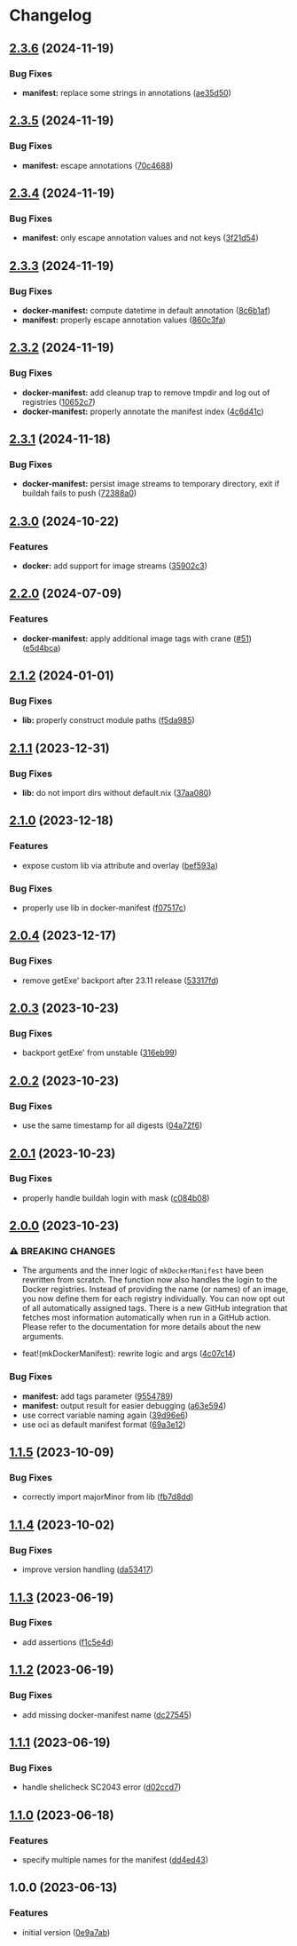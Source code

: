 # Changelog

## [2.3.6](https://github.com/mirkolenz/flocken/compare/v2.3.5...v2.3.6) (2024-11-19)

### Bug Fixes

* **manifest:** replace some strings in annotations ([ae35d50](https://github.com/mirkolenz/flocken/commit/ae35d50ce87e17f221ccbae4762f3b42cb6bc359))

## [2.3.5](https://github.com/mirkolenz/flocken/compare/v2.3.4...v2.3.5) (2024-11-19)

### Bug Fixes

* **manifest:** escape annotations ([70c4688](https://github.com/mirkolenz/flocken/commit/70c4688575493608abaedf896e14c08761752331))

## [2.3.4](https://github.com/mirkolenz/flocken/compare/v2.3.3...v2.3.4) (2024-11-19)

### Bug Fixes

* **manifest:** only escape annotation values and not keys ([3f21d54](https://github.com/mirkolenz/flocken/commit/3f21d5462077a526af20fbcc25982b6888e2ec4c))

## [2.3.3](https://github.com/mirkolenz/flocken/compare/v2.3.2...v2.3.3) (2024-11-19)

### Bug Fixes

* **docker-manifest:** compute datetime in default annotation ([8c6b1af](https://github.com/mirkolenz/flocken/commit/8c6b1af319bbd08a7457ac90152002306cb92812))
* **manifest:** properly escape annotation values ([860c3fa](https://github.com/mirkolenz/flocken/commit/860c3faa582ca0974d1588152b85f7f327ae2eb3))

## [2.3.2](https://github.com/mirkolenz/flocken/compare/v2.3.1...v2.3.2) (2024-11-19)

### Bug Fixes

* **docker-manifest:** add cleanup trap to remove tmpdir and log out of registries ([10652c7](https://github.com/mirkolenz/flocken/commit/10652c74e9b0ac46af5666dfc4519cb1b9f06a91))
* **docker-manifest:** properly annotate the manifest index ([4c6d41c](https://github.com/mirkolenz/flocken/commit/4c6d41c6bf2a40b10c2dea28f841b925bde1ea3f))

## [2.3.1](https://github.com/mirkolenz/flocken/compare/v2.3.0...v2.3.1) (2024-11-18)

### Bug Fixes

* **docker-manifest:** persist image streams to temporary directory, exit if buildah fails to push ([72388a0](https://github.com/mirkolenz/flocken/commit/72388a092c9fe712edaa5f4fb087d4603302cbad))

## [2.3.0](https://github.com/mirkolenz/flocken/compare/v2.2.0...v2.3.0) (2024-10-22)


### Features

* **docker:** add support for image streams ([35902c3](https://github.com/mirkolenz/flocken/commit/35902c3e49a94194ff8aa9fa66e954928f7d2687))

## [2.2.0](https://github.com/mirkolenz/flocken/compare/v2.1.2...v2.2.0) (2024-07-09)


### Features

* **docker-manifest:** apply additional image tags with crane ([#51](https://github.com/mirkolenz/flocken/issues/51)) ([e5d4bca](https://github.com/mirkolenz/flocken/commit/e5d4bcace2dd5d571f6e7f02c458081980022190))

## [2.1.2](https://github.com/mirkolenz/flocken/compare/v2.1.1...v2.1.2) (2024-01-01)


### Bug Fixes

* **lib:** properly construct module paths ([f5da985](https://github.com/mirkolenz/flocken/commit/f5da9851accccf6bea2e8366f6cc5699d42252ed))

## [2.1.1](https://github.com/mirkolenz/flocken/compare/v2.1.0...v2.1.1) (2023-12-31)


### Bug Fixes

* **lib:** do not import dirs without default.nix ([37aa080](https://github.com/mirkolenz/flocken/commit/37aa080f303903062fe5d509d28a3a231c0d7536))

## [2.1.0](https://github.com/mirkolenz/flocken/compare/v2.0.4...v2.1.0) (2023-12-18)


### Features

* expose custom lib via attribute and overlay ([bef593a](https://github.com/mirkolenz/flocken/commit/bef593a69f1baf851f98aa478beb574d7793456e))


### Bug Fixes

* properly use lib in docker-manifest ([f07517c](https://github.com/mirkolenz/flocken/commit/f07517c6cec605dc56074927167124def06b881f))

## [2.0.4](https://github.com/mirkolenz/flocken/compare/v2.0.3...v2.0.4) (2023-12-17)


### Bug Fixes

* remove getExe' backport after 23.11 release ([53317fd](https://github.com/mirkolenz/flocken/commit/53317fd26cd50c6347101fc3c0d3370438496745))

## [2.0.3](https://github.com/mirkolenz/flocken/compare/v2.0.2...v2.0.3) (2023-10-23)


### Bug Fixes

* backport getExe' from unstable ([316eb99](https://github.com/mirkolenz/flocken/commit/316eb99ba285596f439c2196e66a5eacc9591bd1))

## [2.0.2](https://github.com/mirkolenz/flocken/compare/v2.0.1...v2.0.2) (2023-10-23)


### Bug Fixes

* use the same timestamp for all digests ([04a72f6](https://github.com/mirkolenz/flocken/commit/04a72f60b22f0390806f3166a5a6c065ec6c1069))

## [2.0.1](https://github.com/mirkolenz/flocken/compare/v2.0.0...v2.0.1) (2023-10-23)


### Bug Fixes

* properly handle buildah login with mask ([c084b08](https://github.com/mirkolenz/flocken/commit/c084b08bc3ba3badddf5c6eee96d462d4188532f))

## [2.0.0](https://github.com/mirkolenz/flocken/compare/v1.1.5...v2.0.0) (2023-10-23)


### ⚠ BREAKING CHANGES

* The arguments and the inner logic of `mkDockerManifest` have been rewritten from scratch. The function now also handles the login to the Docker registries. Instead of providing the name (or names) of an image, you now define them for each registry individually. You can now opt out of all automatically assigned tags. There is a new GitHub integration that fetches most information automatically when run in a GitHub action. Please refer to the documentation for more details about the new arguments.

* feat!(mkDockerManifest): rewrite logic and args ([4c07c14](https://github.com/mirkolenz/flocken/commit/4c07c142ef98f129ced4838d7325991dce468268))


### Bug Fixes

* **manifest:** add tags parameter ([9554789](https://github.com/mirkolenz/flocken/commit/9554789b3420b168efccb82d454a6d0f0cc85848))
* **manifest:** output result for easier debugging ([a63e594](https://github.com/mirkolenz/flocken/commit/a63e5942fc2b1f711dfca7634bd5e482b50145cb))
* use correct variable naming again ([39d96e6](https://github.com/mirkolenz/flocken/commit/39d96e6d179b50e76f74dcc6dfc15ee4dde59dd8))
* use oci as default manifest format ([69a3e12](https://github.com/mirkolenz/flocken/commit/69a3e12442e8c3e1262a7d81b8573fb829e523cc))

## [1.1.5](https://github.com/mirkolenz/flocken/compare/v1.1.4...v1.1.5) (2023-10-09)


### Bug Fixes

* correctly import majorMinor from lib ([fb7d8dd](https://github.com/mirkolenz/flocken/commit/fb7d8dd71bd8699f9ae4f7d79f92ce0e6130ed2f))

## [1.1.4](https://github.com/mirkolenz/flocken/compare/v1.1.3...v1.1.4) (2023-10-02)


### Bug Fixes

* improve version handling ([da53417](https://github.com/mirkolenz/flocken/commit/da5341702daa7c267ad6b9d3b684f2bfefe6427c))

## [1.1.3](https://github.com/mirkolenz/flocken/compare/v1.1.2...v1.1.3) (2023-06-19)


### Bug Fixes

* add assertions ([f1c5e4d](https://github.com/mirkolenz/flocken/commit/f1c5e4dc313fa96607f206ff027284add451a6e0))

## [1.1.2](https://github.com/mirkolenz/flocken/compare/v1.1.1...v1.1.2) (2023-06-19)


### Bug Fixes

* add missing docker-manifest name ([dc27545](https://github.com/mirkolenz/flocken/commit/dc27545de7973509245cd94646845104aba68998))

## [1.1.1](https://github.com/mirkolenz/flocken/compare/v1.1.0...v1.1.1) (2023-06-19)


### Bug Fixes

* handle shellcheck SC2043 error ([d02ccd7](https://github.com/mirkolenz/flocken/commit/d02ccd7082e668708a0d1704509e89801f935b00))

## [1.1.0](https://github.com/mirkolenz/flocken/compare/v1.0.0...v1.1.0) (2023-06-18)


### Features

* specify multiple names for the manifest ([dd4ed43](https://github.com/mirkolenz/flocken/commit/dd4ed435f029c213710e7501399651aeaba66485))

## 1.0.0 (2023-06-13)


### Features

* initial version ([0e9a7ab](https://github.com/mirkolenz/flocken/commit/0e9a7abfe7fe9475d8885f0ae765bbc03f939b1f))
